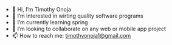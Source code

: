 - 👋 Hi, I’m Timothy Onoja
- 👀 I’m interested in wirting quality software programs
- 🌱 I’m currently learning spring
- 💞️ I’m looking to collaborate on any web or mobile app project
- 📫 How to reach me: timothyonoja1@gmail.com

<!---
appdesignguru/appdesignguru is a ✨ special ✨ repository because its `README.md` (this file) appears on your GitHub profile.
You can click the Preview link to take a look at your changes.
--->
